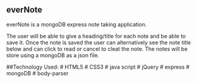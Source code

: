 ## everNote

everNote is a mongoDB express note taking application.

The user will be able to give a heading/title for each note and be able to save it. Once the note is saved the user can alternatively see the note title below and can click to read or cancel to cleat the  note.
The notes will be store using a mongoDB as a json file.

##Technology Used:
    # HTML5
    # CSS3
    # java script
    # jQuery
    # express
    # mongoDB
    # body-parser
